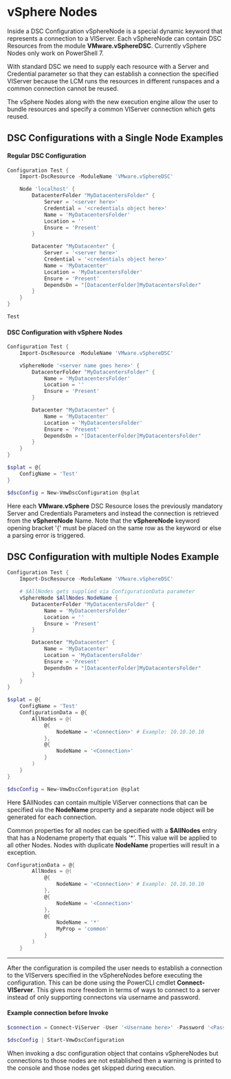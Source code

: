 # vSphere Nodes
Inside a DSC Configuration vSphereNode is a special dynamic keyword that represents a connection to a VIServer. Each vSphereNode can contain DSC Resources from the module **VMware.vSphereDSC**. Currently vSphere Nodes only work on PowerShell 7.

With standard DSC we need to supply each resource with a Server and Credential parameter so that they can establish a connection the specified VIServer because the LCM runs the resources in different runspaces and a common connection cannot be reused.

The vSphere Nodes along with the new execution engine allow the user to bundle resources and specify a common VIServer connection which gets reused.

## DSC Configurations with a Single Node Examples

#### Regular DSC Configuration
```powershell
Configuration Test {
    Import-DscResource -ModuleName 'VMware.vSphereDSC'

    Node 'localhost' {
        DatacenterFolder "MyDatacentersFolder" {
            Server = '<server here>'
            Credential = '<credentials object here>'
            Name = 'MyDatacentersFolder'
            Location = ''
            Ensure = 'Present'
        }

        Datacenter "MyDatacenter" {
            Server = '<server here>'
            Credential = '<credentials object here>'
            Name = 'MyDatacenter'
            Location = 'MyDatacentersFolder'
            Ensure = 'Present'
            DependsOn = "[DatacenterFolder]MyDatacentersFolder"
        }
    }
}

Test
```

#### DSC Configuration with vSphere Nodes
```powershell
Configuration Test {
    Import-DscResource -ModuleName 'VMware.vSphereDSC'

    vSphereNode '<server name goes here>' {
        DatacenterFolder "MyDatacentersFolder" {
            Name = 'MyDatacentersFolder'
            Location = ''
            Ensure = 'Present'
        }

        Datacenter "MyDatacenter" {
            Name = 'MyDatacenter'
            Location = 'MyDatacentersFolder'
            Ensure = 'Present'
            DependsOn = "[DatacenterFolder]MyDatacentersFolder"
        }
    }
}

$splat = @{
    ConfigName = 'Test'
}

$dscConfig = New-VmwDscConfiguration @splat
```

Here each **VMware.vSphere** DSC Resource loses the previously mandatory Server and Credentials Parameters and instead the connection is retrieved from the **vSphereNode** Name. Note that the **vSphereNode** keyword opening bracket '{' must be placed on the same row as the keyword or else a parsing error is triggered.

## DSC Configuration with multiple Nodes Example
```powershell
Configuration Test {
    Import-DscResource -ModuleName 'VMware.vSphereDSC'

    # $AllNodes gets supplied via ConfigurationData parameter
    vSphereNode $AllNodes.NodeName {
        DatacenterFolder "MyDatacentersFolder" {
            Name = 'MyDatacentersFolder'
            Location = ''
            Ensure = 'Present'
        }

        Datacenter "MyDatacenter" {
            Name = 'MyDatacenter'
            Location = 'MyDatacentersFolder'
            Ensure = 'Present'
            DependsOn = "[DatacenterFolder]MyDatacentersFolder"
        }
    }
}

$splat = @{
    ConfigName = 'Test'
    ConfigurationData = @{
        AllNodes = @(
            @{
                NodeName = '<Connection>' # Example: 10.10.10.10
            },
            @{
                NodeName = '<Connection>'
            }
        )
    }
}

$dscConfig = New-VmwDscConfiguration @splat
```
Here $AllNodes can contain multiple ViServer connections that can be specified via the **NodeName** property and a separate node object will be generated for each connection.

Common properties for all nodes can be specified with a **$AllNodes** entry that has a Nodename property that equals '*'. This value will be applied to all other Nodes. Nodes with duplicate **NodeName** properties will result in a exception.
```powershell
ConfigurationData = @{
        AllNodes = @(
            @{
                NodeName = '<Connection>' # Example: 10.10.10.10
            },
            @{
                NodeName = '<Connection>'
            },
            @{
                NodeName = '*'
                MyProp = 'common'
            }
        )
    }
```
---

After the configuration is compiled the user needs to establish a connection to the VIServers specified in the vSphereNodes before executing the configuration. This can be done using the PowerCLI cmdlet **Connect-VIServer**. This gives more freedom in terms of ways to connect to a server instead of only supporting connectons via username and password.

#### Example connection before Invoke
```powershell
$connection = Connect-ViServer -User '<Username here>' -Password '<Password here>' -Server '<vSphereNode server name here>'

$dscConfig | Start-VmwDscConfiguration
```

When invoking a dsc configuration object that contains vSphereNodes but connections to those nodes are not established then a warning is printed to the console and those nodes get skipped during execution.
